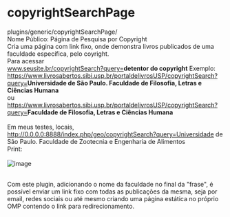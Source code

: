 # copyrightSearchPage
plugins/generic/copyrightSearchPage/<br>
Nome Público: Página de Pesquisa por Copyright <br>
Cria uma página com link fixo, onde demonstra livros publicados de uma faculdade específica, pelo coyright.<br>
Para acessar <br>
www.seusite.br/copyrightSearch?query=<b>detentor do copyright</b>
Exemplo:<br>
https://www.livrosabertos.sibi.usp.br/portaldelivrosUSP/copyrightSearch?query=<b>Universidade de São Paulo. Faculdade de Filosofia, Letras e Ciências Humana</b><br>
ou<br>
https://www.livrosabertos.sibi.usp.br/portaldelivrosUSP/copyrightSearch?query=<b>Faculdade de Filosofia, Letras e Ciências Humana</b><br><br>
Em meus testes, locais, http://0.0.0.0:8888/index.php/geo/copyrightSearch?query=Universidade de São Paulo. Faculdade de Zootecnia e Engenharia de Alimentos<br>
Print:<br><br>
![image](https://github.com/danielsf93/copyrightSearchPage/assets/114300053/09ce1dbc-900a-40ce-b930-26b7b2657299)<br><br>

Com este plugin, adicionando o nome da faculdade no final da "frase", é possível enviar um link fixo com todas as publicações da mesma, seja por email, redes sociais ou até mesmo criando uma página estática no próprio OMP contendo o link para redirecionamento.

